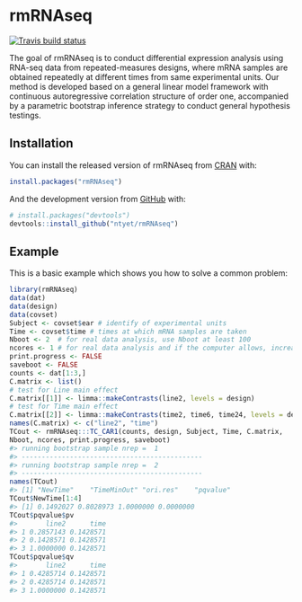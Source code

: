 
<!-- README.md is generated from README.Rmd. Please edit that file -->

# rmRNAseq

<!-- badges: start -->

[![Travis build
status](https://travis-ci.org/ntyet/rmRNAseq.svg?branch=master)](https://travis-ci.org/ntyet/rmRNAseq)
<!-- badges: end -->

The goal of rmRNAseq is to conduct differential expression analysis
using RNA-seq data from repeated-measures designs, where mRNA samples
are obtained repeatedly at different times from same experimental units.
Our method is developed based on a general linear model framework with
continuous autoregressive correlation structure of order one,
accompanied by a parametric bootstrap inference strategy to conduct
general hypothesis testings.

## Installation

You can install the released version of rmRNAseq from
[CRAN](https://CRAN.R-project.org) with:

``` r
install.packages("rmRNAseq")
```

And the development version from [GitHub](https://github.com/) with:

``` r
# install.packages("devtools")
devtools::install_github("ntyet/rmRNAseq")
```

## Example

This is a basic example which shows you how to solve a common problem:

``` r
library(rmRNAseq)
data(dat)
data(design)
data(covset)
Subject <- covset$ear # identify of experimental units
Time <- covset$time # times at which mRNA samples are taken
Nboot <- 2  # for real data analysis, use Nboot at least 100
ncores <- 1 # for real data analysis and if the computer allows, increase ncores to save time
print.progress <- FALSE
saveboot <- FALSE
counts <- dat[1:3,]
C.matrix <- list()
# test for Line main effect
C.matrix[[1]] <- limma::makeContrasts(line2, levels = design)
# test for Time main effect
C.matrix[[2]] <- limma::makeContrasts(time2, time6, time24, levels = design)
names(C.matrix) <- c("line2", "time")
TCout <- rmRNAseq:::TC_CAR1(counts, design, Subject, Time, C.matrix,
Nboot, ncores, print.progress, saveboot)
#> running bootstrap sample nrep =  1 
#> ---------------------------------------------
#> running bootstrap sample nrep =  2 
#> ---------------------------------------------
names(TCout)
#> [1] "NewTime"    "TimeMinOut" "ori.res"    "pqvalue"
TCout$NewTime[1:4]
#> [1] 0.1492027 0.8028973 1.0000000 0.0000000
TCout$pqvalue$pv
#>       line2      time
#> 1 0.2857143 0.1428571
#> 2 0.1428571 0.1428571
#> 3 1.0000000 0.1428571
TCout$pqvalue$qv
#>       line2      time
#> 1 0.4285714 0.1428571
#> 2 0.4285714 0.1428571
#> 3 1.0000000 0.1428571
```
